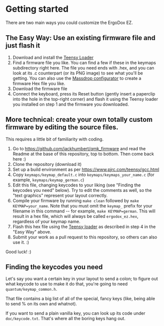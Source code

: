 # Getting started

There are two main ways you could customize the ErgoDox EZ.

## The Easy Way: Use an existing firmware file and just flash it

1. Download and install the [Teensy Loader](https://www.pjrc.com/teensy/loader.html)
2. Find a firmware file you like. You can find a few if these in the keymaps subdirectory right here. The file you need ends with .hex, and you can look at its .c counterpart (or its PNG image) to see what you'll be getting. You can also use the [Massdrop configurator](https://keyboard-configurator.massdrop.com/ext/ergodox) to create a firmware Hex file you like.
3. Download the firmware file
4. Connect the keyboard, press its Reset button (gently insert a paperclip into the hole in the top-right corner) and flash it using the Teensy loader you installed on step 1 and the firmware you downloaded.

## More technical: create your own totally custom firmware by editing the source files. 

This requires a little bit of familiarity with coding.

1. Go to https://github.com/jackhumbert/qmk_firmware and read the Readme at the base of this repository, top to bottom. Then come back here :)
2. Clone the repository (download it)
3. Set up a build environment as per https://www.pjrc.com/teensy/gcc.html
4. Copy `keymaps/keymap_default.c` into `keymaps/keymaps_your_name.c` (for example, `keymaps/keymap_german.c`)
5. Edit this file, changing keycodes to your liking (see "Finding the keycodes you need" below). Try to edit the comments as well, so the "text graphics" represent your layout correctly.
6. Compile your firmware by running `make clean` followed by `make KEYMAP=your_name`. Note that you must omit the `keymap_` prefix for your filename in this command -- for example, `make KEYMAP=german`. This will result in a hex file, which will always be called `ergodox_ez.hex`, regardless of your keymap name.
6. Flash this hex file using the [Teensy loader](https://www.pjrc.com/teensy/loader.html) as described in step 4 in the "Easy Way" above.
7. Submit your work as a pull request to this repository, so others can also use it. :)

Good luck! :)

## Finding the keycodes you need

Let's say you want a certain key in your layout to send a colon; to figure out what keycode to use to make it do that, you're going to need `quantum/keymap_common.h`.

That file contains a big list of all of the special, fancy keys (like, being able to send % on its own and whatnot).

If you want to send a plain vanilla key, you can look up its code under `doc/keycode.txt`. That's where all the boring keys hang out.
